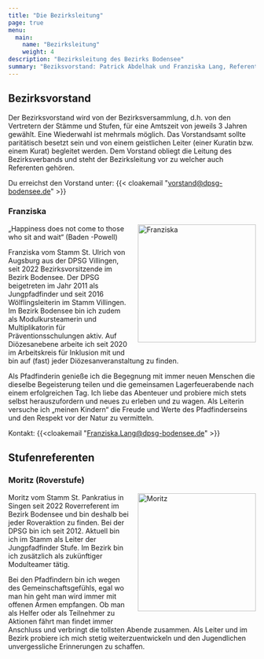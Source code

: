```yaml
---
title: "Die Bezirksleitung"
page: true
menu:
  main:
    name: "Bezirksleitung"
    weight: 4
description: "Bezirksleitung des Bezirks Bodensee"
summary: "Beziksvorstand: Patrick Abdelhak und Franziska Lang, Referent Roverstufe: Moritz"
---
```


## Bezirksvorstand

Der Bezirksvorstand wird von der Bezirksversammlung, d.h. von den Vertretern der Stämme und Stufen, für eine Amtszeit von jeweils 3 Jahren gewählt. Eine Wiederwahl ist mehrmals möglich. Das Vorstandsamt sollte paritätisch besetzt sein und von einem geistlichen Leiter (einer Kuratin bzw. einem Kurat) begleitet werden. Dem Vorstand obliegt die Leitung des Bezirksverbands und steht der Bezirksleitung vor zu welcher auch Referenten gehören.

Du erreichst den Vorstand unter: {{< cloakemail "vorstand@dpsg-bodensee.de" >}}

### Franziska
<img src="/img/bl/franzi.jpeg" title="Franziska" style="width: 15rem; float: right; margin: 0 0 1em 1em;">
„Happiness does not come to those who sit and wait“ (Baden -Powell) 

Franziska vom Stamm St. Ulrich von Augsburg aus der DPSG Villingen, seit 2022 Bezirksvorsitzende im Bezirk Bodensee. Der DPSG beigetreten im Jahr 2011 als Jungpfadfinder und seit 2016 Wölflingsleiterin im Stamm Villingen. Im Bezirk Bodensee bin ich zudem als Modulkursteamerin und Multiplikatorin für Präventionsschulungen aktiv. Auf Diözesanebene arbeite ich seit 2020 im Arbeitskreis für Inklusion mit und bin auf (fast) jeder Diözesanveranstaltung zu finden.

Als Pfadfinderin genieße ich die Begegnung mit immer neuen Menschen die dieselbe Begeisterung teilen und die gemeinsamen Lagerfeuerabende nach einem erfolgreichen Tag. Ich liebe das Abenteuer und probiere mich stets selbst herauszufordern und neues zu erleben und zu wagen.  Als Leiterin versuche ich „meinen Kindern“ die Freude und Werte des Pfadfinderseins und den Respekt vor der Natur zu vermitteln.

Kontakt: {{<cloakemail "Franziska.Lang@dpsg-bodensee.de" >}}

## Stufenreferenten

### Moritz (Roverstufe)
<img src="/img/bl/moritz.jpeg" title="Moritz" style="width: 15rem; float: right; margin: 0 0 1em 1em;">
Moritz vom Stamm St. Pankratius in Singen seit 2022 Roverreferent im Bezirk Bodensee und bin deshalb bei jeder Roveraktion zu finden. Bei der DPSG bin ich seit 2012. Aktuell bin ich im Stamm als Leiter der Jungpfadfinder Stufe. Im Bezirk bin ich zusätzlich als zukünftiger Modulteamer tätig.

Bei den Pfadfindern bin ich wegen des Gemeinschaftsgefühls, egal wo man hin geht man wird immer mit offenen Armen empfangen. Ob man als Helfer oder als Teilnehmer zu Aktionen fährt man findet immer Anschluss und verbringt die tollsten Abende zusammen. Als Leiter und im Bezirk probiere ich mich stetig weiterzuentwickeln und den Jugendlichen unvergessliche Erinnerungen zu schaffen.
